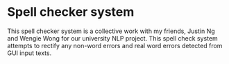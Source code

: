 # Spell checker system

This spell checker system is a collective work with my friends, Justin Ng and Wengie Wong for our university NLP project. This spell check system attempts to rectify any non-word errors and real word errors detected from GUI input texts. 
